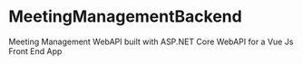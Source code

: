 # MeetingManagementBackend
Meeting Management WebAPI built with ASP.NET Core WebAPI for a Vue Js Front End App
